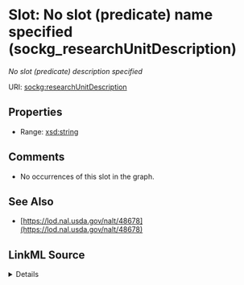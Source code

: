 

# Slot: No slot (predicate) name specified (sockg_researchUnitDescription)


_No slot (predicate) description specified_







URI: [sockg:researchUnitDescription](https://idir.uta.edu/sockg-ontology/docs/researchUnitDescription)



<!-- no inheritance hierarchy -->








## Properties

* Range: [xsd:string](http://www.w3.org/2001/XMLSchema#string)





## Comments

* No occurrences of this slot in the graph.

## See Also

* [https://lod.nal.usda.gov/nalt/48678](https://lod.nal.usda.gov/nalt/48678)



## LinkML Source

<details>

```yaml
name: sockg_researchUnitDescription
description: No slot (predicate) description specified
title: No slot (predicate) name specified
comments:
- No occurrences of this slot in the graph.
from_schema: soc-kg
see_also:
- https://lod.nal.usda.gov/nalt/48678
rank: 1000
domain: sockg_ResearchUnit
slot_uri: sockg:researchUnitDescription
alias: sockg_researchUnitDescription
range: string

```
</details>